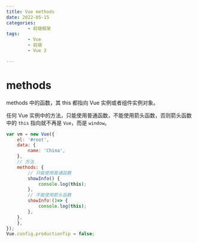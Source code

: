 ```yaml
---
title: Vue methods
date: 2022-05-15
categories:
        - 前端框架
tags:
        - Vue
        - 前端
        - Vue 2

---
```


# methods

methods 中的函数，其 this 都指向 Vue 实例或者组件实例对象。

任何 Vue 实例中的方法，只能使用普通函数，不能使用箭头函数，否则箭头函数中的 `this` 指向就不再是 `Vue`，而是 `window`。

```js
var vm = new Vue({
	el: '#root',
	data: {
		name: 'China',
	},
    // 方法
	methods: {
        // 只能使用普通函数
		showInfo() {
			console.log(this);
		},
        // 不能使用箭头函数
        showInfo:()=> {
			console.log(this);
		},
	},
	},
});
Vue.config.productionTip = false;

```
